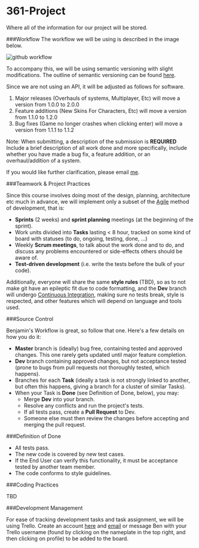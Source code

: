 361-Project
===========

Where all of the information for our project will be stored.

###Workflow
The workflow we will be using is described in the image below.

![github workflow](http://1.bp.blogspot.com/-ct9MmWf5gJk/U2Pe9V8A5GI/AAAAAAAAAT0/0Y-XvAb9RB8/s1600/gitflow-orig-diagram.png)

To accompany this, we will be using semantic versioning with slight modifications. The outline of semantic versioning can be found [here](http://semver.org/). 

Since we are not using an API, it will be adjusted as follows for software.

1. Major releases (Overhauls of systems, Multiplayer, Etc) will move a version from 1.0.0 to 2.0.0
2. Feature additions (New Skins For Characters, Etc) will move a version from 1.1.0 to 1.2.0
3. Bug fixes (Game no longer crashes when clicking enter) will move a version from 1.1.1 to 1.1.2

Note: When submitting, a description of the submission is **REQUIRED**
Include a brief description of all work done and more specifically, include whether you have made a bug fix, a feature addition, or an overhaul/addition of a system.

If you would like further clarification, please email [me](mailto://bhockley92@gmail.com).

###Teamwork & Project Practices

Since this course involves doing most of the design, planning, architecture etc much in advance, we will implement only a subset of the [Agile][1] method of development, that is:

- **Sprints** (2 weeks) and **sprint planning** meetings (at the beginning of the sprint).
- Work units divided into **Tasks** lasting < 8 hour, tracked on some kind of board with statuses (to do, ongoing, testing, done, ...)
- Weekly **Scrum meetings**, to talk about the work done and to do, and discuss any problems encountered or side-effects others should be aware of.
- **Test-driven development** (i.e. write the tests before the bulk of your code).

Additionally, everyone will share the same **style rules** (TBD), so as to not make git have an epileptic fit due to code formatting, and the **Dev** branch will undergo [Continuous Integration][2], making sure no tests break, style is respected, and other features which will depend on language and tools used.

###Source Control

Benjamin's Workflow is great, so follow that one. Here's a few details on how you do it:

- **Master** branch is (ideally) bug free, containing tested and approved changes. This one rarely gets updated until major feature completion.
- **Dev** branch containing approved changes, but not acceptance tested (prone to bugs from pull requests not thoroughly tested, which happens).
- Branches for each **Task** (ideally a task is not strongly linked to another, but often this happens, giving a branch for a cluster of similar Tasks).
- When your Task is **Done** (see Definition of Done, below), you may:
  - Merge **Dev** into your branch.
  - Resolve any conflicts and run the project's tests.
  - If all tests pass, create a **Pull Request** to Dev.
  - Someone else must then review the changes before accepting and merging the pull request.

###Definition of Done

- All tests pass.
- The new code is covered by new test cases.
- If the End User can verify this functionality, it must be acceptance tested by another team member.
- The code conforms to style guidelines.

###Coding Practices

TBD

###Development Management

For ease of tracking development tasks and task assignment, we will be using Trello. Create an account [here](https://trello.com/signup) and [email](mailto://bhockley92@gmail.com) or message Ben with your Trello username (found by clicking on the nameplate in the top right, and then clicking on profile) to be added to the board.

[1]: http://en.wikipedia.org/wiki/Agile_software_development
[2]: http://en.wikipedia.org/wiki/Continuous_integration
